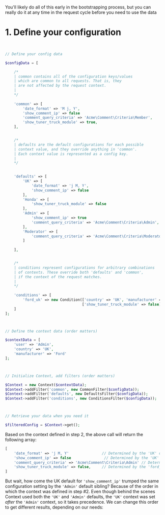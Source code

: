 You'll likely do all of this early in the bootstrapping process, but you can really do it at any time in the request cycle before you need to use the data

# 1. Define your configuration

```php


// Define your config data

$configData = [

    /* 
    | common contains all of the configuration keys/values
    | which are common to all requests. That is, they
    | are not affected by the request context.
    | 
    */
  
    'common' => [
        'date_format' => 'M j, Y',
        'show_comment_ip' => false
        'comment_query_criteria' => 'Acme\Comment\Criteria\Member', 
        'show_tuner_truck_module' => true,
    ],


    /* 
    | defaults are the default configurations for each possible
    | context value, and they override anything in 'common'. 
    | Each context value is represented as a config key.
    |
    */
  

    'defaults' => [
        'UK' => [
            'date_format' => 'j M, Y',
            'show_comment_ip' => false
        ],
        'Honda' => [
            'show_tuner_truck_module' => false
        ],
        'Admin' => [
            'show_comment_ip' => true
            'comment_query_criteria' => 'Acme\Comment\Criteria\Admin',
        ],
        'Moderator' => [
            'comment_query_criteria' => 'Acme\Comment\Criteria\Moderator'
        ]
    
    ],


    /* 
    | conditions represent configurations for arbitrary combinations
    | of contexts. These override both 'defaults' and 'common', 
    | if the context of the request matches.
    |
    */
  
    'conditions' => [
        'ford_uk' => new Condition(['country' => 'UK', 'manufacturer' => 'Ford'], 
                                   ['show_tuner_truck_module' => false])
    ]
];



// Define the context data (order matters)

$contextData = [
    'user' => 'Admin',
    'country' => 'UK',
    'manufacturer' => 'Ford'
];



// Initialize Context, add filters (order matters)

$Context = new Context($contextData);
$Context->addFilter('common', new CommonFilter($configData));
$Context->addFilter('defaults', new DefaultsFilter($configData));
$Context->addFilter('conditions', new ConditionsFilter($configData));



// Retrieve your data when you need it

$filteredConfig = $Context->get();
```

Based on the context defined in step 2, the above call will return the following array:

```php
[
    'date_format' => 'j M, Y'               // Determined by the 'UK' default
    'show_comment_ip' => false               // Determined by the 'UK' default
    'comment_query_criteria' => 'Acme\Comment\Criteria\Admin' // Determined by the 'Admin' default
    'show_tuner_truck_module' => false,     // Determined by the 'ford_uk' condition
]
```

But wait, how come the UK default for `'show_comment_ip'` trumped the same configuration setting by the `'Admin'` default sibling? Because of the order in which the context was defined in step #2. Even though behind the scenes Context used both the `'UK'` and `'Admin'` defaults, the `'UK'` context was set *after* the `'Admin'` context, so it takes precedence. We can change this order to get different results, depending on our needs:

